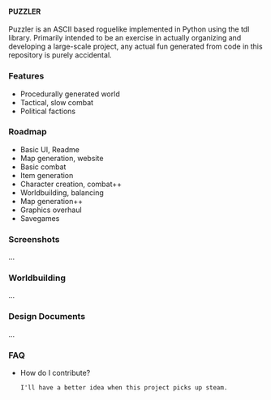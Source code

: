 #### PUZZLER

Puzzler is an ASCII based roguelike implemented in Python using the tdl library. Primarily intended to be an exercise in actually organizing and developing a large-scale project, any actual fun generated from code in this repository is purely accidental.

### Features
+ Procedurally generated world
+ Tactical, slow combat
+ Political factions

### Roadmap
+ Basic UI, Readme
+ Map generation, website
+ Basic combat
+ Item generation
+ Character creation, combat++
+ Worldbuilding, balancing
+ Map generation++
+ Graphics overhaul
+ Savegames

### Screenshots
...

### Worldbuilding
...

### Design Documents
...

### FAQ
+ How do I contribute?

      I'll have a better idea when this project picks up steam.

